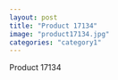 ```yaml
---
layout: post
title: "Product 17134"
image: "product17134.jpg"
categories: "category1"
---
```

Product 17134
